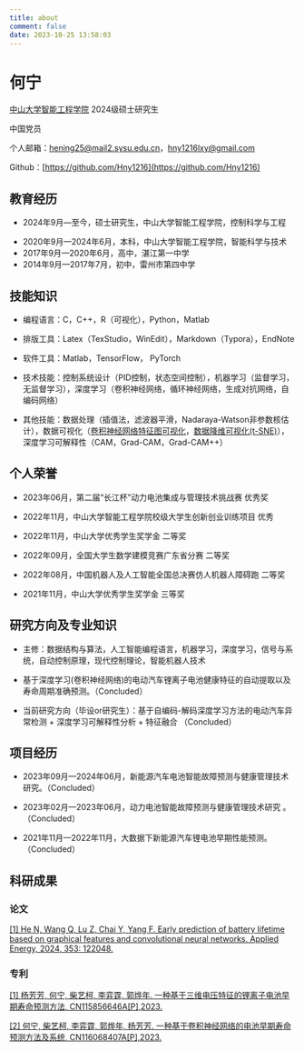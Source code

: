 ```yaml
---
title: about
comment: false
date: 2023-10-25 13:58:03
---
```


# 何宁

[中山大学智能工程学院](https://ise.sysu.edu.cn/index.htm) 2024级硕士研究生

中国党员

个人邮箱：<hening25@mail2.sysu.edu.cn>，<hny1216lxy@gmail.com>

Github：[https://github.com/Hny1216](https://github.com/Hny1216)



## 教育经历

+ 2024年9月—至今，硕士研究生，中山大学智能工程学院，控制科学与工程

- 2020年9月—2024年6月，本科，中山大学智能工程学院，智能科学与技术
- 2017年9月—2020年6月，高中，湛江第一中学
- 2014年9月—2017年7月，初中，雷州市第四中学



## 技能知识

- 编程语言：C，C++，R（可视化），Python，Matlab

- 排版工具：Latex（TexStudio，WinEdit），Markdown（Typora），EndNote

- 软件工具：Matlab，TensorFlow， PyTorch

- 技术技能：控制系统设计（PID控制，状态空间控制），机器学习（监督学习，无监督学习），深度学习（卷积神经网络，循环神经网络，生成对抗网络，自编码网络）

- 其他技能：数据处理（插值法，滤波器平滑，Nadaraya-Watson非参数核估计），数据可视化（[卷积神经网络特征图可视化](https://github.com/Hny1216/FeatureMapVisualization.git)，[数据降维可视化(t-SNE)]()），深度学习可解释性（CAM，Grad-CAM，Grad-CAM++）



## 个人荣誉

- 2023年06月，第二届“长江杯”动力电池集成与管理技术挑战赛 优秀奖

- 2022年11月，中山大学智能工程学院校级大学生创新创业训练项目 优秀

- 2022年11月，中山大学优秀学生奖学金 二等奖

- 2022年09月，全国大学生数学建模竞赛广东省分赛 二等奖

- 2022年08月，中国机器人及人工智能全国总决赛仿人机器人障碍跑 二等奖

- 2021年11月，中山大学优秀学生奖学金 三等奖



## 研究方向及专业知识

- 主修：数据结构与算法，人工智能编程语言，机器学习，深度学习，信号与系统，自动控制原理，现代控制理论，智能机器人技术

- 基于深度学习(卷积神经网络)的电动汽车锂离子电池健康特征的自动提取以及寿命周期准确预测。（Concluded）

- 当前研究方向（毕设or研究生）：基于自编码-解码深度学习方法的电动汽车异常检测 + 深度学习可解释性分析 + 特征融合 （Concluded）



## 项目经历

- 2023年09月—2024年06月，新能源汽车电池智能故障预测与健康管理技术研究。（Concluded）

- 2023年02月—2023年06月，动力电池智能故障预测与健康管理技术研究 。（Concluded）

- 2021年11月—2022年11月，大数据下新能源汽车锂电池早期性能预测。（Concluded）



## 科研成果

### 论文

[[1] He N, Wang Q, Lu Z, Chai Y, Yang F. Early prediction of battery lifetime based on graphical features and convolutional neural networks. Applied Energy, 2024, 353: 122048.](https://www.sciencedirect.com/science/article/pii/S0306261923014125)

### 专利

[[1] 杨芳芳, 何宁, 柴艺柯, 李弈霆, 郭烨年. 一种基于三维电压特征的锂离子电池早期寿命预测方法, CN115856646A[P],2023.](http://epub.cnipa.gov.cn/patent/CN115856646B?8kt2YOWWXQBD=1698297409975)

[[2] 何宁, 柴艺柯, 李弈霆, 郭烨年, 杨芳芳. 一种基于卷积神经网络的电池早期寿命预测方法及系统, CN116068407A[P],2023.](http://epub.cnipa.gov.cn/patent/CN116068407A)

